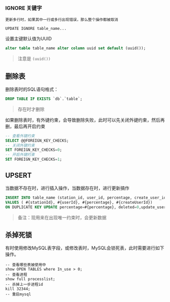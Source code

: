 ### IGNORE 关键字

```mys
更新多行时，如果其中一行或多行出现错误，那么整个操作都被取消

UPDATE IGNORE table_name...
```

设置主键默认值为UUID

```sql
alter table table_name alter column uuid set default (uuid());
```

> 注意是 `(uuid())`

## 删除表

删除表时的SQL语句格式：

```sql
DROP TABLE IF EXISTS `db`.`table`;
```

> 存在时才删除

如果删除表时，有外键约束，会导致删除失败，此时可以先关闭外键约束，然后再删，最后再开启约束

```sql
-- 查看外键约束
SELECT @@FOREIGN_KEY_CHECKS;
-- 关闭外键约束
SET FOREIGN_KEY_CHECKS=0;
-- 开启外键约束
SET FOREIGN_KEY_CHECKS=1;
```

## UPSERT

当数据不存在时，进行插入操作，当数据存在时，进行更新搞作

```sql
INSERT INTO table_name (station_id, user_id, percentage, create_user_id)
VALUES ( #{stationId}, #{userId}, #{percentage}, #{createUserId})
ON DUPLICATE KEY UPDATE percentage=#{percentage}, deleted=0,update_user_id=#{createUserId},update_time=now()
```

> 备注：现用来在出现唯一约束时，会更新数据



## 杀掉死锁

有时使用修改MySQL表字段，或修改表时，MySQL会锁死表，此时需要进行如下操作。

```mysql
-- 查看哪些表被使用中
show OPEN TABLES where In_use > 0;
-- 查看进程
show full processlist;  
-- 杀掉上一步进程id
kill 32344;
-- 重启mysql
```

